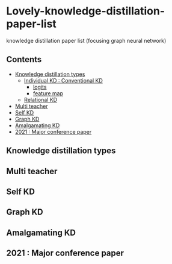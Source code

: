 # Lovely-knowledge-distillation-paper-list
knowledge distillation paper list (focusing graph neural network)


## Contents

- [Knowledge distillation types](#knowledgedistillationtypes)
  - [Individual KD : Conventional KD](#ikd) 
    - [logits](#logits)
    - [feature map](#featuremap)
  - [Relational KD](#rkd)
- [Multi teacher](#multiteacher)
- [Self KD](#selfkd)
- [Graph KD](#graphkd)
- [Amalgamating KD](#amalgamatingkd)
- [2021 : Major conference paper](#mcp)
<a name="knowledgedistillationtypes" />

## Knowledge distillation types

<a name="multiteacher" />

## Multi teacher

<a name="selfkd" />

## Self KD

<a name="graphkd" />

## Graph KD

<a name="amalgamatingkd" />

## Amalgamating KD

<a name="mcp" />

## 2021 : Major conference paper

